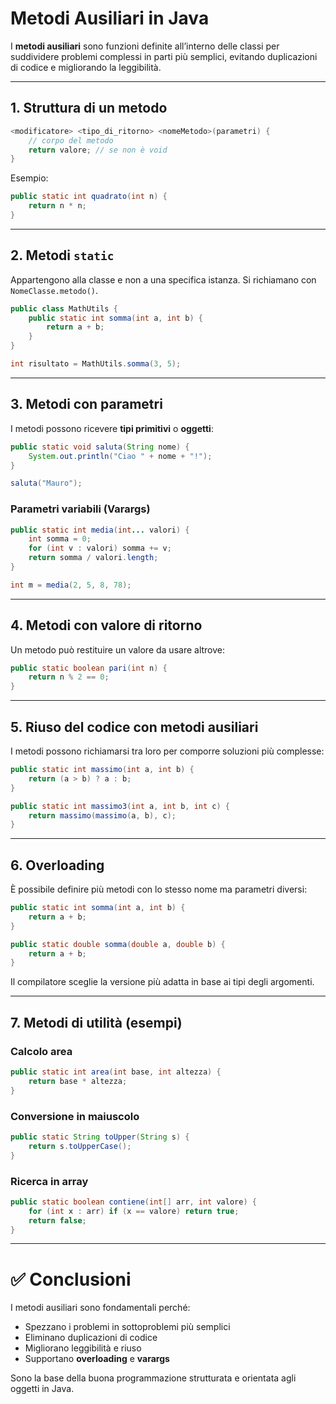 # Metodi Ausiliari in Java

I **metodi ausiliari** sono funzioni definite all’interno delle classi per suddividere problemi complessi in parti più semplici, evitando duplicazioni di codice e migliorando la leggibilità.

---

## 1. Struttura di un metodo

```java
<modificatore> <tipo_di_ritorno> <nomeMetodo>(parametri) {
    // corpo del metodo
    return valore; // se non è void
}
````

Esempio:

```java
public static int quadrato(int n) {
    return n * n;
}
```

---

## 2. Metodi `static`

Appartengono alla classe e non a una specifica istanza.
Si richiamano con `NomeClasse.metodo()`.

```java
public class MathUtils {
    public static int somma(int a, int b) {
        return a + b;
    }
}

int risultato = MathUtils.somma(3, 5);
```

---

## 3. Metodi con parametri

I metodi possono ricevere **tipi primitivi** o **oggetti**:

```java
public static void saluta(String nome) {
    System.out.println("Ciao " + nome + "!");
}

saluta("Mauro");
```

### Parametri variabili (Varargs)

```java
public static int media(int... valori) {
    int somma = 0;
    for (int v : valori) somma += v;
    return somma / valori.length;
}

int m = media(2, 5, 8, 78);
```

---

## 4. Metodi con valore di ritorno

Un metodo può restituire un valore da usare altrove:

```java
public static boolean pari(int n) {
    return n % 2 == 0;
}
```

---

## 5. Riuso del codice con metodi ausiliari

I metodi possono richiamarsi tra loro per comporre soluzioni più complesse:

```java
public static int massimo(int a, int b) {
    return (a > b) ? a : b;
}

public static int massimo3(int a, int b, int c) {
    return massimo(massimo(a, b), c);
}
```

---

## 6. Overloading

È possibile definire più metodi con lo stesso nome ma parametri diversi:

```java
public static int somma(int a, int b) {
    return a + b;
}

public static double somma(double a, double b) {
    return a + b;
}
```

Il compilatore sceglie la versione più adatta in base ai tipi degli argomenti.

---

## 7. Metodi di utilità (esempi)

### Calcolo area

```java
public static int area(int base, int altezza) {
    return base * altezza;
}
```

### Conversione in maiuscolo

```java
public static String toUpper(String s) {
    return s.toUpperCase();
}
```

### Ricerca in array

```java
public static boolean contiene(int[] arr, int valore) {
    for (int x : arr) if (x == valore) return true;
    return false;
}
```

---

# ✅ Conclusioni

I metodi ausiliari sono fondamentali perché:

* Spezzano i problemi in sottoproblemi più semplici
* Eliminano duplicazioni di codice
* Migliorano leggibilità e riuso
* Supportano **overloading** e **varargs**

Sono la base della buona programmazione strutturata e orientata agli oggetti in Java.
